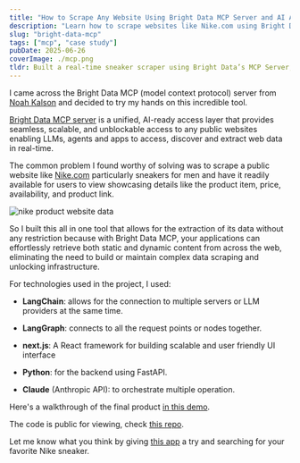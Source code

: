 ```yaml
---
title: "How to Scrape Any Website Using Bright Data MCP Server and AI Agents"
description: "Learn how to scrape websites like Nike.com using Bright Data's MCP Server and AI agents. This guide shows how to build a real-time web scraper with LangChain, Claude, FastAPI, and Next.js. No scraping blocks, no complex infrastructure."
slug: "bright-data-mcp"
tags: ["mcp", "case study"]
pubDate: 2025-06-26
coverImage: ./mcp.png
tldr: Built a real-time sneaker scraper using Bright Data’s MCP Server, LangChain, Claude, and FastAPI. This tool bypasses scraping blocks and extracts live Nike product data like price, availability, and links. Code is open-source.
---
```


I came across the Bright Data MCP (model context protocol) server from [Noah Kalson](https://www.linkedin.com/in/noahkalson/) and decided to try my hands on this incredible tool.

[Bright Data MCP server](https://github.com/brightdata/brightdata-mcp) is a unified, AI-ready access layer that provides seamless, scalable, and unblockable access to any public websites enabling LLMs, agents and apps to access, discover and extract web data in real-time.

The common problem I found worthy of solving was to scrape a public website like [Nike.com](https://nike.com) particularly sneakers for men and have it readily available for users to view showcasing details like the product item, price, availability, and product link.

![nike product website data](https://res.cloudinary.com/terieyenike/image/upload/v1750845646/nike_product_data_website_ehjwf2.png)

So I built this all in one tool that allows for the extraction of its data without any restriction because with Bright Data MCP, your applications can effortlessly retrieve both static and dynamic content from across the web, eliminating the need to build or maintain complex data scraping and unlocking infrastructure.

For technologies used in the project, I used:

- **LangChain**: allows for the connection to multiple servers or LLM providers at the same time.

- **LangGraph**: connects to all the request points or nodes together.

- **next.js**: A React framework for building scalable and user friendly UI interface

- **Python**: for the backend using FastAPI.

- **Claude** (Anthropic API): to orchestrate multiple operation.

Here's a walkthrough of the final product [in this demo](https://www.youtube.com/watch?v=MyqapmW76N4&pp=ygUYc2NyYXBpbmcgYnJpZ2h0IGRhdGEgbWNw).

The code is public for viewing, check [this repo](https://github.com/Terieyenike/bright_data).

Let me know what you think by giving [this app](https://bright-two.vercel.app/) a try and searching for your favorite Nike sneaker.
